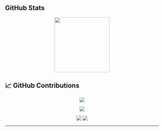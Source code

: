 ## GitHub Stats

<p align="center">
  <img src="https://github-readme-stats.vercel.app/api/top-langs/?username=prakriti31&layout=compact&hide_border=true" height="180"/>
</p>

## 📈 GitHub Contributions

<p align="center">
  <img src="https://github-readme-activity-graph.vercel.app/graph?username=prakriti31&theme=github-compact&hide_border=true" />
</p>

<p align="center">
  <img src="https://github-profile-summary-cards.vercel.app/api/cards/productive-time?username=prakriti31&theme=default" />
</p>

<p align="center">
  <img src="https://github-profile-summary-cards.vercel.app/api/cards/repos-per-language?username=prakriti31&theme=default" />
  <img src="https://github-profile-summary-cards.vercel.app/api/cards/most-commit-language?username=prakriti31&theme=default" />
</p>

---
